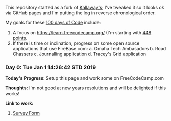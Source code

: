 This repository started as a fork of [Kallaway's](https://github.com/Kallaway/100-days-of-code); I've tweaked it so it looks ok via GitHub
pages and I'm putting the log in reverse chronological order.

My goals for these [100 days of Code](https://www.100daysofcode.com/) include:

1. A focus on https://learn.freecodecamp.org/ (I'm starting with [448 points](https://www.freecodecamp.org/payne).
2. If there is time or inclination, progress on some open source applications that use FireBase.com:
   a. Omaha Tech Ambasadors 
   b. Road Chassers
   c. Journalling application
   d. Tracey's Grid application

### Day 0: Tue Jan  1 14:26:42 STD 2019

**Today's Progress**: Setup this page and work some on FreeCodeCamp.com

**Thoughts:** I'm not good at new years resolutions and will be delighted if this works!

**Link to work:** 
1. [Survey Form](http://mattpayne.org/100-days-of-code/FCC/SurveyForm/)



